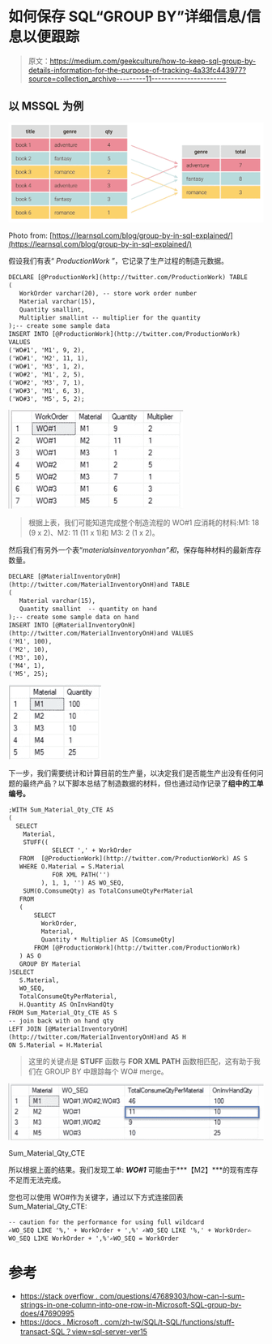 # 如何保存 SQL“GROUP BY”详细信息/信息以便跟踪

> 原文：<https://medium.com/geekculture/how-to-keep-sql-group-by-details-information-for-the-purpose-of-tracking-4a33fc443977?source=collection_archive---------11----------------------->

## 以 MSSQL 为例

![](img/0e135f7c09214ac34255bd2da359cd5c.png)

Photo from: [https://learnsql.com/blog/group-by-in-sql-explained/](https://learnsql.com/blog/group-by-in-sql-explained/)

假设我们有表“ *ProductionWork* ”，它记录了生产过程的制造元数据。

```
DECLARE [@ProductionWork](http://twitter.com/ProductionWork) TABLE
(
   WorkOrder varchar(20), -- store work order number
   Material varchar(15),
   Quantity smallint,
   Multiplier smallint -- multiplier for the quantity
);-- create some sample data
INSERT INTO [@ProductionWork](http://twitter.com/ProductionWork) VALUES
('WO#1', 'M1', 9, 2),
('WO#1', 'M2', 11, 1),
('WO#1', 'M3', 1, 2),
('WO#2', 'M1', 2, 5),
('WO#2', 'M3', 7, 1),
('WO#3', 'M1', 6, 3),
('WO#3', 'M5', 5, 2);
```

![](img/abd82a40c3b79d3eb95409309e469b13.png)

> 根据上表，我们可能知道完成整个制造流程的 WO#1 应消耗的材料:M1: 18 (9 x 2)、M2: 11 (11 x 1)和 M3: 2 (1 x 2)。

然后我们有另外一个表“*materialsinventoryonhan”和*，保存每种材料的最新库存数量。

```
DECLARE [@MaterialInventoryOnH](http://twitter.com/MaterialInventoryOnH)and TABLE
(
   Material varchar(15),
   Quantity smallint  -- quantity on hand
);-- create some sample data on hand
INSERT INTO [@MaterialInventoryOnH](http://twitter.com/MaterialInventoryOnH)and VALUES
('M1', 100),
('M2', 10),
('M3', 10),
('M4', 1),
('M5', 25);
```

![](img/584c08a6c06f98a60294e337d90aa485.png)

下一步，我们需要统计和计算目前的生产量，以决定我们是否能生产出没有任何问题的最终产品？以下脚本总结了制造数据的材料，但也通过动作记录了**组中的工单编号。**

```
;WITH Sum_Material_Qty_CTE AS
(
  SELECT
    Material,
    STUFF((
            SELECT ',' + WorkOrder
   FROM  [@ProductionWork](http://twitter.com/ProductionWork) AS S
   WHERE O.Material = S.Material  
            FOR XML PATH('') 
         ), 1, 1, '') AS WO_SEQ,
    SUM(O.ComsumeQty) as TotalConsumeQtyPerMaterial
   FROM
   (
       SELECT
         WorkOrder,
         Material,
         Quantity * Multiplier AS [ComsumeQty]
       FROM [@ProductionWork](http://twitter.com/ProductionWork)
   ) AS O
   GROUP BY Material
)SELECT
   S.Material,
   WO_SEQ,
   TotalConsumeQtyPerMaterial,
   H.Quantity AS OnInvHandQty
FROM Sum_Material_Qty_CTE AS S
-- join back with on hand qty
LEFT JOIN [@MaterialInventoryOnH](http://twitter.com/MaterialInventoryOnH)and AS H 
ON S.Material = H.Material
```

> 这里的关键点是 **STUFF** 函数与 **FOR XML PATH** 函数相匹配，这有助于我们在 GROUP BY 中跟踪每个 WO# merge。

![](img/0e371af844de6221ecfda4759402786b.png)

Sum_Material_Qty_CTE

所以根据上面的结果。我们发现工单: ***WO#1*** 可能由于***【M2】***的现有库存不足而无法完成。

您也可以使用 WO#作为关键字，通过以下方式连接回表 Sum_Material_Qty_CTE:

```
-- caution for the performance for using full wildcard
✍️WO_SEQ LIKE '%,' + WorkOrder + ',%' ✍️WO_SEQ LIKE '%,' + WorkOrder✍️WO_SEQ LIKE WorkOrder + ',%'✍️WO_SEQ = WorkOrder
```

# 参考

*   [https://stack overflow . com/questions/47689303/how-can-I-sum-strings-in-one-column-into-one-row-in-Microsoft-SQL-group-by-does/47690995](https://stackoverflow.com/questions/47689303/how-can-i-sum-strings-in-one-column-into-one-row-in-microsoft-sql-group-by-does/47690995)
*   [https://docs . Microsoft . com/zh-tw/SQL/t-SQL/functions/stuff-transact-SQL？view=sql-server-ver15](https://docs.microsoft.com/zh-tw/sql/t-sql/functions/stuff-transact-sql?view=sql-server-ver15)